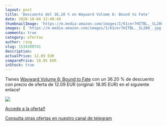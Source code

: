 ```yaml
---
layout: post
title: 'Descuento del 36.20 % en Wayward Volume 6: Bound to Fate'
date: 2020-10-04 12:49:49
thumbnailImage: 'https://m.media-amazon.com/images/I/61cer7HITBL._SL200_.jpg'
images: [ 'https://m.media-amazon.com/images/I/61cer7HITBL._SL200_.jpg' ]
comments: true
category: ofertas
author: ring
slug: 1534308741
description:
actualPrice: 12.09 EUR
comparePrice: 18.95 EUR
inStock: true
---
```


Tienes [Wayward Volume 6: Bound to Fate](https://www.amazon.es/dp/1534308741/?tag=redken-21) con un 36.20 % de descuento con precio de oferta de 12.09 EUR (original: 18.95 EUR) en el siguiente enlace!

[![](https://m.media-amazon.com/images/I/61cer7HITBL._SL200_.jpg)](https://www.amazon.es/dp/1534308741/?tag=redken-21)

[Accede a la oferta!!](https://www.amazon.es/dp/1534308741/?tag=redken-21)

[Consulta otras ofertas en nuestro canal de telegram](https://t.me/s/ofertas25)
